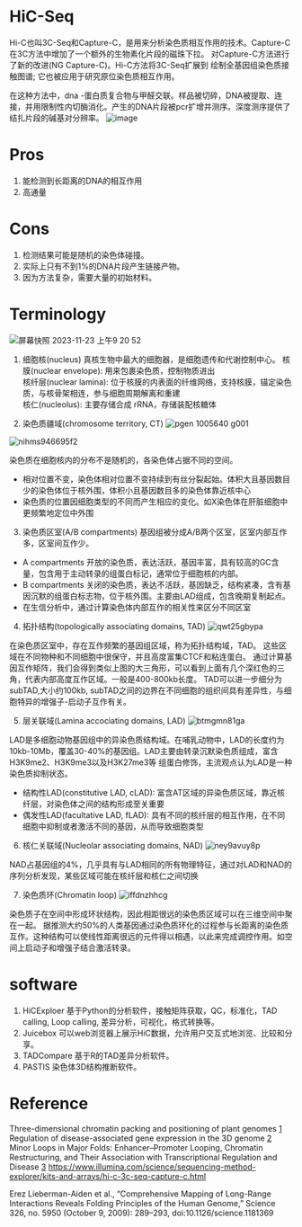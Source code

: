 # HiC-Seq

Hi-C也叫3C-Seq和Capture-C，是用来分析染色质相互作用的技术。Capture-C在3C方法中增加了一个额外的生物素化片段的磁珠下拉。
对Capture-C方法进行了新的改进(NG Capture-C)。Hi-C方法将3C-Seq扩展到 绘制全基因组染色质接触图谱; 它也被应用于研究原位染色质相互作用。

在这种方法中，dna -蛋白质复合物与甲醛交联。样品被切碎，DNA被提取、连接，并用限制性内切酶消化。产生的DNA片段被pcr扩增并测序。深度测序提供了结扎片段的碱基对分辨率。
![image](https://github.com/SitaoZ/Seq-assays/assets/29169319/93d550cd-d861-4005-b22e-f2d2eeb5db55)


# Pros
1. 能检测到长距离的DNA的相互作用
2. 高通量

# Cons
1. 检测结果可能是随机的染色体碰撞。
2. 实际上只有不到1%的DNA片段产生链接产物。
3. 因为方法复杂，需要大量的初始材料。


# Terminology
![屏幕快照 2023-11-23 上午9 20 52](https://github.com/SitaoZ/Seq-assays/assets/29169319/aa6efb1b-e776-4db8-ac76-dc6dd0c9b535=250x250)

1. 细胞核(nucleus)
真核生物中最大的细胞器，是细胞遗传和代谢控制中心。
核膜(nuclear envelope): 用来包裹染色质，控制物质进出  
核纤层(nuclear lamina): 位于核膜的内表面的纤维网络，支持核膜，锚定染色质，与核骨架相连，参与细胞周期解离和重建  
核仁(nucleolus): 主要存储合成 rRNA，存储装配核糖体  

2. 染色质疆域(chromosome territory, CT)
![pgen 1005640 g001](https://github.com/SitaoZ/Seq-assays/assets/29169319/693e9ab8-d73f-4674-8e8a-98ad781a9e3b)

![nihms946695f2](https://github.com/SitaoZ/Seq-assays/assets/29169319/f96a90f9-75ba-4049-a709-ee500e77d223)

染色质在细胞核内的分布不是随机的，各染色体占据不同的空间。
- 相对位置不变，染色体相对位置不变持续到有丝分裂起始。体积大且基因数目少的染色体位于核外围，体积小且基因数目多的染色体靠近核中心
- 染色质的位置因细胞类型的不同而产生相应的变化。如X染色体在肝脏细胞中更频繁地定位中外围

3. 染色质区室(A/B compartments)
基因组被分成A/B两个区室，区室内部互作多，区室间互作少。
- A compartments
  开放的染色质，表达活跃，基因丰富，具有较高的GC含量，包含用于主动转录的组蛋白标记，通常位于细胞核的内部。
- B compartments
  关闭的染色质，表达不活跃，基因缺乏，结构紧凑，含有基因沉默的组蛋白标志物，位于核外围。主要由LAD组成，包含晚期复制起点。
- 在生信分析中，通过计算染色体内部互作的相关性来区分不同区室

4. 拓扑结构(topologically associating domains, TAD)
![qwt25gbypa](https://github.com/SitaoZ/Seq-assays/assets/29169319/4d30038e-0acb-4e79-9c3d-bdb6d310cf12)

在染色质区室中，存在互作频繁的基因组区域，称为拓扑结构域，TAD。
这些区域在不同物种和不同细胞中很保守，并且高度富集CTCF和粘连蛋白。
通过计算基因互作矩阵，我们会得到类似上图的大三角形，可以看到上面有几个深红色的三角，代表内部高度互作区域。一般是400-800kb长度。
TAD可以进一步细分为subTAD,大小约100kb, subTAD之间的边界在不同细胞的组织间具有差异性，与细胞特异的增强子-启动子互作有关。

5. 层关联域(Lamina accociating domains, LAD)
![btmgmn81ga](https://github.com/SitaoZ/Seq-assays/assets/29169319/1d9ff268-fb68-42c4-9a46-1e980842d146)

LAD是多细胞动物基因组中的异染色质结构域。在哺乳动物中，LAD的长度约为10kb-10Mb，覆盖30-40%的基因组。LAD主要由转录沉默染色质组成，富含H3K9me2、H3K9me3以及H3K27me3等
组蛋白修饰，主流观点认为LAD是一种染色质抑制状态。
- 结构性LAD(constitutive LAD, cLAD): 富含AT区域的异染色质区域，靠近核纤层，对染色体之间的结构形成至关重要
- 偶发性LAD(facultative LAD, fLAD): 具有不同的核纤层的相互作用，在不同细胞中抑制或者激活不同的基因，从而导致细胞类型

6. 核仁关联域(Nucleolar associating domains, NAD)
![ney9avuy8p](https://github.com/SitaoZ/Seq-assays/assets/29169319/9393790f-87d2-498e-ade2-14b8db9edff2)

NAD占基因组的4%，几乎具有与LAD相同的所有物理特征，通过对LAD和NAD的序列分析发现，某些区域可能在核纤层和核仁之间切换  

7. 染色质环(Chromatin loop)
![iffdnzhhcg](https://github.com/SitaoZ/Seq-assays/assets/29169319/9145f63a-bce2-427d-a73f-c669eb9f24f5)

染色质子在空间中形成环状结构，因此相距很远的染色质区域可以在三维空间中聚在一起。
据推测大约50%的人类基因通过染色质环化的过程参与长距离的染色质互作。这种结构可以使线性距离很远的元件得以相遇，以此来完成调控作用。如空间上启动子和增强子结合激活转录。


# software
1. HiCExploer
基于Python的分析软件，接触矩阵获取，QC，标准化，TAD calling, Loop calling, 差异分析，可视化，格式转换等。
2. Juicebox
可以web浏览器上展示HiC数据，允许用户交互式地浏览、比较和分享。
3. TADCompare
基于R的TAD差异分析软件。
4. PASTIS
染色体3D结构推断软件。

  
  

# Reference

Three-dimensional chromatin packing and positioning of plant genomes [1](https://www.nature.com/articles/s41477-018-0199-5)
Regulation of disease-associated gene expression in the 3D genome [2](https://www.nature.com/articles/nrm.2016.138)
Minor Loops in Major Folds: Enhancer–Promoter Looping, Chromatin Restructuring, and Their Association with Transcriptional Regulation and Disease [3](https://journals.plos.org/plosgenetics/article?id=10.1371/journal.pgen.1005640)
https://www.illumina.com/science/sequencing-method-explorer/kits-and-arrays/hi-c-3c-seq-capture-c.html

Erez Lieberman-Aiden et al., “Comprehensive Mapping of Long-Range Interactions Reveals Folding Principles of the Human Genome,” Science 326, no. 5950 (October 9, 2009): 289–293, doi:10.1126/science.1181369
        
        
        
        
        
        
        
        
        
        

